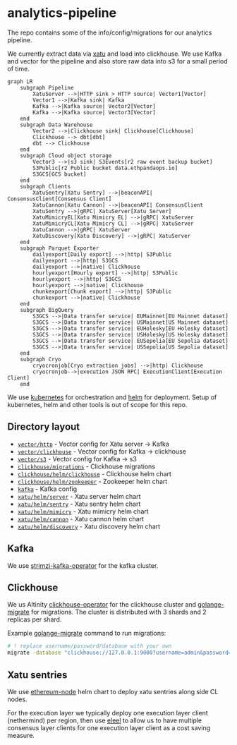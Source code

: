 # analytics-pipeline

The repo contains some of the info/config/migrations for our analytics pipeline.

We currently extract data via [xatu](https://github.com/ethpandaops/xatu) and load into clickhouse. We use Kafka and vector for the pipeline and also store raw data into s3 for a small period of time.

```mermaid
graph LR
    subgraph Pipeline
        XatuServer -->|HTTP sink > HTTP source| Vector1[Vector]
        Vector1 -->|Kafka sink| Kafka
        Kafka -->|Kafka source| Vector2[Vector]
        Kafka -->|Kafka source| Vector3[Vector]
    end
    subgraph Data Warehouse
        Vector2 -->|Clickhouse sink| Clickhouse[Clickhouse]
        Clickhouse --> dbt[dbt]
        dbt --> Clickhouse
    end
    subgraph Cloud object storage
        Vector3 -->|s3 sink| S3Events[r2 raw event backup bucket]
        S3Public[r2 Public bucket data.ethpandaops.io]
        S3GCS[GCS bucket]
    end
    subgraph Clients
        XatuSentry[Xatu Sentry] -->|beaconAPI| ConsensusClient[Consensus Client]
        XatuCannon[Xatu Cannon] -->|beaconAPI| ConsensusClient
        XatuSentry -->|gRPC| XatuServer[Xatu Server]
        XatuMimicryEL[Xatu Mimicry EL] -->|gRPC| XatuServer
        XatuMimicryCL[Xatu Mimicry CL] -->|gRPC| XatuServer
        XatuCannon -->|gRPC| XatuServer
        XatuDiscovery[Xatu Discovery] -->|gRPC| XatuServer
    end
    subgraph Parquet Exporter
        dailyexport[Daily export] -->|http| S3Public
        dailyexport -->|http| S3GCS
        dailyexport -->|native| Clickhouse
        hourlyexport[Hourly export] -->|http| S3Public
        hourlyexport -->|http| S3GCS
        hourlyexport -->|native| Clickhouse
        chunkexport[Chunk export] -->|http| S3Public
        chunkexport -->|native| Clickhouse
    end
    subgraph BigQuery
        S3GCS -->|Data transfer service| EUMainnet[EU Mainnet dataset]
        S3GCS -->|Data transfer service| USMainnet[US Mainnet dataset]
        S3GCS -->|Data transfer service| EUHolesky[EU Holesky dataset]
        S3GCS -->|Data transfer service| USHolesky[US Holesky dataset]
        S3GCS -->|Data transfer service| EUSepolia[EU Sepolia dataset]
        S3GCS -->|Data transfer service| USSepolia[US Sepolia dataset]
    end
    subgraph Cryo
        cryocronjob[Cryo extraction jobs] -->|http| Clickhouse
        cryocronjob-->|execution JSON RPC| ExecutionClient[Execution Client]
    end
```

We use [kubernetes](https://kubernetes.io/) for orchestration and [helm](https://helm.sh/) for deployment. Setup of kubernetes, helm and other tools is out of scope for this repo.

## Directory layout

- [`vector/http`](./vector/http) - Vector config for Xatu server -> Kafka
- [`vector/clickhouse`](./vector/kclickhousefka) - Vector config for Kafka -> clickhouse
- [`vector/s3`](./vector/s3) - Vector config for Kafka -> s3
- [`clickhouse/migrations`](./clickhouse/migrations) - Clickhouse migrations
- [`clickhouse/helm/clickhouse`](./clickhouse/helm/clickhouse/) - Clickhouse helm chart
- [`clickhouse/helm/zookeeper`](./clickhouse/helm/zookeeper/) - Zookeeper helm chart
- [`kafka`](./kafka) - Kafka config
- [`xatu/helm/server`](./xatu/server) - Xatu server helm chart
- [`xatu/helm/sentry`](./xatu/sentry) - Xatu sentry helm chart
- [`xatu/helm/mimicry`](./xatu/mimicry) - Xatu mimicry helm chart
- [`xatu/helm/cannon`](./xatu/cannon) - Xatu cannon helm chart
- [`xatu/helm/discovery`](./xatu/discovery) - Xatu discovery helm chart

## Kafka

We use [strimzi-kafka-operator](https://github.com/strimzi/strimzi-kafka-operator) for the kafka cluster.

## Clickhouse

We us Altinity [clickhouse-operator](https://github.com/Altinity/clickhouse-operator) for the clickhouse cluster and [golange-migrate](https://github.com/golang-migrate/migrate) for migrations. The cluster is distributed with 3 shards and 2 replicas per shard.

Example [golange-migrate](https://github.com/golang-migrate/migrate) command to run migrations:
```bash
# ! replace username/password/database with your own
migrate -database "clickhouse://127.0.0.1:9000?username=admin&password=XYZ&database=default&x-multi-statement=true&x-cluster-name='{cluster}'&x-migrations-table-engine=ReplicatedMergeTree" -path ./clickhouse/migrations up
```

## Xatu sentries

We use [ethereum-node](https://github.com/ethpandaops/ethereum-helm-charts/tree/master/charts/ethereum-node) helm chart to deploy xatu sentries along side CL nodes.

For the execution layer we typically deploy one execution layer client (nethermind) per region, then use [eleel](https://github.com/sigp/eleel) to allow us to have multiple consensus layer clients for one execution layer client as a cost saving measure.
